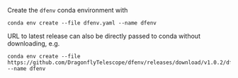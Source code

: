 Create the `dfenv` conda environment with
```
conda env create --file dfenv.yaml --name dfenv
```

URL to latest release can also be directly passed to conda without downloading, e.g.
```
conda env create --file https://github.com/DragonflyTelescope/dfenv/releases/download/v1.0.2/dfenv.yaml --name dfenv
```
